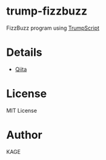 # trump-fizzbuzz
FizzBuzz program using [TrumpScript](https://github.com/samshadwell/TrumpScript)

# Details
* [Qiita](http://qiita.com/KAGE_MIKU/items/619567666871d5fc2a99)

# License
MIT License

# Author
KAGE
